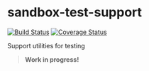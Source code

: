sandbox-test-support
====================
[![Build Status](https://travis-ci.org/jeslopalo/sandbox-test-support.png?branch=master)](https://travis-ci.org/jeslopalo/sandbox-test-support)
[![Coverage Status](https://coveralls.io/repos/jeslopalo/sandbox-test-support/badge.png)](https://coveralls.io/r/jeslopalo/sandbox-test-support)

Support utilities for testing

> **Work in progress!**